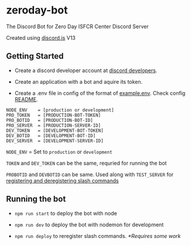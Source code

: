 # zeroday-bot
The Discord Bot for Zero Day ISFCR Center Discord Server

Created using [discord.js](https://discord.js.org) V13

## Getting Started

* Create a discord developer account at [discord developers](https://discord.com/developers).

* Create an application with a bot and aquire its token.

* Create a .env file in config of the format of [example.env](config/example.env). Check config [README](config/README.md).

```
NODE_ENV    = [production or development]
PRO_TOKEN   = [PRODUCTION-BOT-TOKEN]
PRO_BOTID   = [PRODUCTION-BOT-ID]
PRO_SERVER  = [PRODUCTION-SERVER-ID]
DEV_TOKEN   = [DEVELOPMENT-BOT-TOKEN]
DEV_BOTID   = [DEVELOPMENT-BOT-ID]
DEV_SERVER  = [DEVELOPMENT-SERVER-ID]
```

`NODE_ENV`    = Set to `production` or `development`

`TOKEN` and `DEV_TOKEN` can be the same, requried for running the bot

`PROBOTID` and `DEVBOTID` can be same. 
Used along with `TEST_SERVER` for [registering and deregistering slash commands](src/deploy-commands.js)

## Running the bot

* `npm run start` to deploy the bot with node 

* `npm run dev` to deploy the bot with nodemon for development

* `npm run deploy` to reregister slash commands. _*Requires some work_
